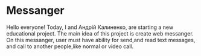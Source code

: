 # Messanger
Hello everyone! Today, I and Андрій Калиненко, are starting a new educational project. The main idea of this project is create web messanger. On this messanger, user must have ability for send,and read text messages, and call to another people,like normal or video call.
